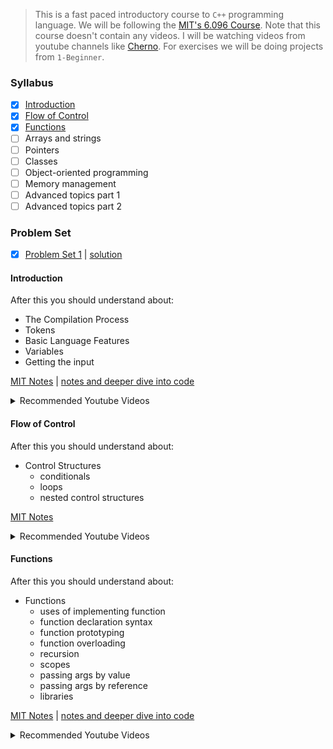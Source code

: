 > This is a fast paced introductory course to `C++` programming language. We will be following the [MIT's 6.096 Course](https://ocw.mit.edu/courses/electrical-engineering-and-computer-science/6-096-introduction-to-c-january-iap-2011/index.htm). Note that this course doesn't contain any videos. I will be watching videos from youtube channels like [Cherno](https://www.youtube.com/c/TheChernoProject). For exercises we will be doing projects from `1-Beginner`.

### Syllabus

- [x] [Introduction](https://github.com/kana800/myProjects/tree/master/study/projectintroduction/introductiontocpp#introduction)
- [x] [Flow of Control](https://github.com/kana800/myProjects/tree/master/study/projectintroduction/introductiontocpp#flow-of-control)
- [x] [Functions](https://github.com/kana800/myProjects/tree/master/study/projectintroduction/introductiontocpp#functions)
- [ ] Arrays and strings
- [ ] Pointers
- [ ] Classes
- [ ] Object-oriented programming
- [ ] Memory management
- [ ] Advanced topics part 1
- [ ] Advanced topics part 2

### Problem Set

- [x] [Problem Set 1](https://ocw.mit.edu/courses/electrical-engineering-and-computer-science/6-096-introduction-to-c-january-iap-2011/assignments/MIT6_096IAP11_assn01.pdf) | [solution](ps/ps1.md)

#### Introduction

After this you should understand about:

- The Compilation Process 
- Tokens
- Basic Language Features
- Variables
- Getting the input

[MIT Notes](https://ocw.mit.edu/courses/electrical-engineering-and-computer-science/6-096-introduction-to-c-january-iap-2011/lecture-notes/MIT6_096IAP11_lec01.pdf) | [notes and deeper dive into code](introduction.md)

<details>
<summary>Recommended Youtube Videos</summary>

- [Welcome to C++ by Cherno](https://www.youtube.com/watch?v=18c3MTX0PK0&list=PLlrATfBNZ98dudnM48yfGUldqGD0S4FFb&index=1)
- [How C++ Works](https://www.youtube.com/watch?v=SfGuIVzE_Os&list=PLlrATfBNZ98dudnM48yfGUldqGD0S4FFb&index=5)
- [How the C++ Compiler Works](https://www.youtube.com/watch?v=SfGuIVzE_Os&list=PLlrATfBNZ98dudnM48yfGUldqGD0S4FFb&index=6)
- [How the C++ Linker Works](https://www.youtube.com/watch?v=SfGuIVzE_Os&list=PLlrATfBNZ98dudnM48yfGUldqGD0S4FFb&index=7)
- [Variables in C++](https://www.youtube.com/watch?v=SfGuIVzE_Os&list=PLlrATfBNZ98dudnM48yfGUldqGD0S4FFb&index=8)
- [Debug in C++](https://www.youtube.com/watch?v=SfGuIVzE_Os&list=PLlrATfBNZ98dudnM48yfGUldqGD0S4FFb&index=11)

</details>


#### Flow of Control

After this you should understand about:

- Control Structures
	- conditionals
	- loops
	- nested control structures

[MIT Notes](https://ocw.mit.edu/courses/electrical-engineering-and-computer-science/6-096-introduction-to-c-january-iap-2011/lecture-notes/MIT6_096IAP11_lec02.pdf)

<details>
<summary>Recommended Youtube Videos</summary>

- [Loops in C++](https://www.youtube.com/watch?v=_1AwR-un4Hk&list=PLlrATfBNZ98dudnM48yfGUldqGD0S4FFb&index=14)
- [Control Flow in C++](https://www.youtube.com/watch?v=a3IZ8WaIFAA&list=PLlrATfBNZ98dudnM48yfGUldqGD0S4FFb&index=15)

</details>

#### Functions

After this you should understand about:

- Functions
	- uses of implementing function
	- function declaration syntax
	- function prototyping
	- function overloading
	- recursion
	- scopes
	- passing args by value
	- passing args by reference
	- libraries

[MIT Notes](https://ocw.mit.edu/courses/electrical-engineering-and-computer-science/6-096-introduction-to-c-january-iap-2011/lecture-notes/MIT6_096IAP11_lec03.pdf) | [notes and deeper dive into code](function.md)

<details>
<summary>Recommended Youtube Videos</summary>

- [Functions in C++](https://www.youtube.com/watch?v=V9zuox47zr0&list=PLlrATfBNZ98dudnM48yfGUldqGD0S4FFb&index=9)
- [Scopes in C](https://www.youtube.com/watch?v=_8-ht2AKyH4)

</details>
